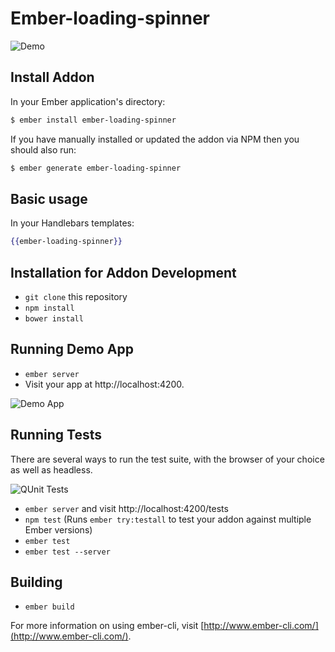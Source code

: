 # Ember-loading-spinner

![Demo](/../screenshots/screenshots/ember-loading-spinner-example.gif?raw=true "Demo")

## Install Addon

In your Ember application's directory:
```bash
$ ember install ember-loading-spinner
```

If you have manually installed or updated the addon via NPM then you should also
run:
```bash
$ ember generate ember-loading-spinner
```

## Basic usage

In your Handlebars templates:

```hbs
{{ember-loading-spinner}}
```

## Installation for Addon Development

* `git clone` this repository
* `npm install`
* `bower install`

## Running Demo App

* `ember server`
* Visit your app at http://localhost:4200.

![Demo App](/../screenshots/screenshots/ember-loading-spinner-demo-app.png?raw=true "Demo App")

## Running Tests

There are several ways to run the test suite, with the browser of your choice as well as headless.

![QUnit Tests](/../screenshots/screenshots/ember-loading-spinner-tests.png?raw=true "QUnit Tests")

* `ember server` and visit http://localhost:4200/tests
* `npm test` (Runs `ember try:testall` to test your addon against multiple Ember versions)
* `ember test`
* `ember test --server`

## Building

* `ember build`

For more information on using ember-cli, visit [http://www.ember-cli.com/](http://www.ember-cli.com/).
